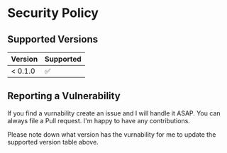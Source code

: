 # Security Policy

## Supported Versions

| Version | Supported          |
| ------- | ------------------ |
| < 0.1.0 | :white_check_mark: |

## Reporting a Vulnerability

If you find a vurnability create an issue and I will handle it ASAP.
You can always file a Pull request. I'm happy to have any contributions.

Please note down what version has the vurnability for me to update the supported version table above.
